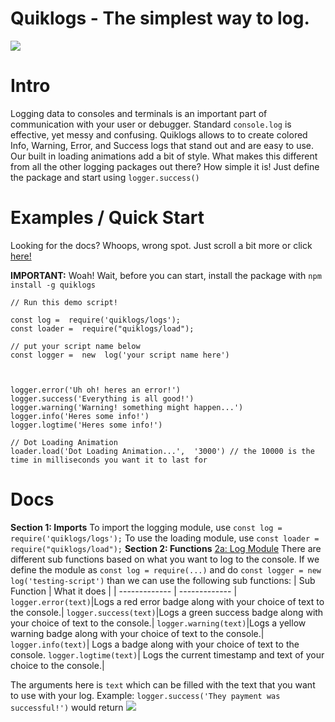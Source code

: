 # Quiklogs - The simplest way to log.
<img src="https://gcdnb.pbrd.co/images/lGnOZZzQJ7dV.png?o=1">

# Intro
Logging data to consoles and terminals is an important part of communication with your user or debugger. Standard `console.log` is effective, yet messy and confusing. Quiklogs allows to to create colored Info, Warning, Error, and Success logs that stand out and are easy to use. Our built in loading animations add a bit of style. What makes this different from all the other logging packages out there? How simple it is! Just define the package and start using ```logger.success()```
# Examples / Quick Start
Looking for the docs? Whoops, wrong spot. Just scroll a bit more or click [here!](#Docs)

**IMPORTANT:** Woah! Wait, before you can start, install the package with `npm install -g quiklogs`
```
// Run this demo script!

const log =  require('quiklogs/logs');
const loader =  require("quiklogs/load");

// put your script name below
const logger =  new  log('your script name here')

  

logger.error('Uh oh! heres an error!')
logger.success('Everything is all good!')
logger.warning('Warning! something might happen...')
logger.info('Heres some info!')
logger.logtime('Heres some info!')

// Dot Loading Animation
loader.load('Dot Loading Animation...',  '3000') // the 10000 is the time in milliseconds you want it to last for
```
# Docs
**Section 1: Imports**
To import the logging module, use
 `
const log =  require('quiklogs/logs');
`
To use the loading module, use 
`
const loader =  require("quiklogs/load");
`
**Section 2: Functions**
<u>2a: Log Module</u>
There are different sub functions based on what you want to log to the console. If we define the module as `const log = require(...)` and do `const logger = new log('testing-script')` than we can use the following sub functions:
| Sub Function  | What it does |
| ------------- | ------------- |
`logger.error(text)`|Logs a red error badge along with your choice of text to the console.|
`logger.success(text)`|Logs a green success badge along with your choice of text to the console.| 
`logger.warning(text)`|Logs a yellow warning badge along with your choice of text to the console.|
`logger.info(text)`| Logs a  badge along with your choice of text to the console.
`logger.logtime(text)`| Logs the current timestamp and text of your choice to the console.|

The arguments here is `text` which can be filled with the text that you want to use with your log.
Example:
`logger.success('They payment was successful!')`
would return
![](https://gcdnb.pbrd.co/images/vkFegrxu4fL4.png?o=1)
